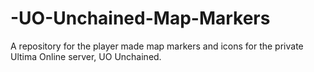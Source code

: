 # -UO-Unchained-Map-Markers
A repository for the player made map markers and icons for the private Ultima Online server, UO Unchained. 
